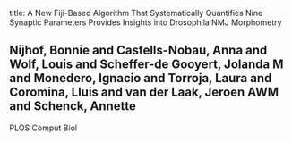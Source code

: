 title: A New Fiji-Based Algorithm That Systematically Quantifies Nine Synaptic Parameters Provides Insights into Drosophila NMJ Morphometry

## Nijhof, Bonnie and Castells-Nobau, Anna and Wolf, Louis and Scheffer-de Gooyert, Jolanda M and Monedero, Ignacio and Torroja, Laura and Coromina, Lluis and van der Laak, Jeroen AWM and Schenck, Annette
PLOS Comput Biol

